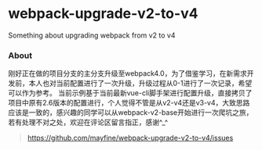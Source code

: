 # webpack-upgrade-v2-to-v4
Something about upgrading webpack from v2 to v4

### About
刚好正在做的项目分支的主分支升级至webpack4.0，为了借鉴学习，在新需求开发前，本人也对当前配置进行了一次升级，升级过程从0-1进行了一次记录，希望可以作为参考。
当前示例基于当前最新vue-cli脚手架进行配置升级，直接拷贝了项目中原有2.6版本的配置进行，个人觉得不管是从v2-v4还是v3-v4，大致思路应该是一致的，感兴趣的同学可以从webpack-v2-base开始进行一次爬坑之旅，若有处理不对之处，欢迎在评论区留言指正，感谢^_^

> https://github.com/mayfine/webpack-upgrade-v2-to-v4/issues
